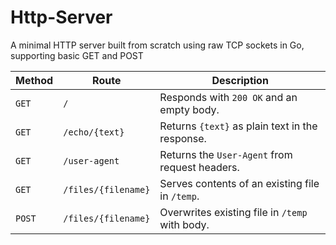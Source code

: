 # Http-Server

A minimal HTTP server built from scratch using raw TCP sockets in Go, supporting basic GET and POST

| Method | Route               | Description                                     |
| ------ | ------------------- | ----------------------------------------------- |
| `GET`  | `/`                 | Responds with `200 OK` and an empty body.       |
| `GET`  | `/echo/{text}`      | Returns `{text}` as plain text in the response. |
| `GET`  | `/user-agent`       | Returns the `User-Agent` from request headers.  |
| `GET`  | `/files/{filename}` | Serves contents of an existing file in `/temp`. |
| `POST` | `/files/{filename}` | Overwrites existing file in `/temp` with body.  |
